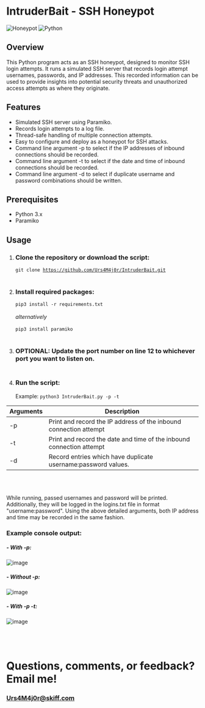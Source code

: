 # IntruderBait - SSH Honeypot

![Honeypot](https://img.shields.io/badge/Honeypot-SSH-blue)
![Python](https://img.shields.io/badge/Python-3.x-brightgreen)

## Overview

This Python program acts as an SSH honeypot, designed to monitor SSH login attempts. It runs a simulated SSH server that records login attempt usernames, passwords, and IP addresses. This recorded information can be used to provide insights into potential security threats and unauthorized access attempts as where they originate.

## Features

- Simulated SSH server using Paramiko.
- Records login attempts to a log file.
- Thread-safe handling of multiple connection attempts.
- Easy to configure and deploy as a honeypot for SSH attacks.
- Command line argument -p to select if the IP addresses of inbound connections should be recorded.
- Command line argument -t to select if the date and time of inbound connections should be recorded.
- Command line argument -d to select if duplicate username and password combinations should be written.

## Prerequisites

- Python 3.x
- Paramiko

## Usage

1. ### Clone the repository or download the script:

   <code>git clone https://github.com/Urs4M4j0r/IntruderBait.git</code><br><br>

2. ### Install required packages:
     
     <code>pip3 install -r requirements.txt</code><br><br>
     <em>alternatively</em><br><br>
     <code>pip3 install paramiko</code>
      <br><br>
3. ### <b>OPTIONAL:</b> Update the port number on line 12 to whichever port you want to listen on.<br><br>
4. ### Run the script:<br>
     Example: <code>python3 IntruderBait.py -p -t</code><br>
   
| Arguments     | Description                                                           |
| ------------- | --------------------------------------------------------------------- |
|      -p       | Print and record the IP address of the inbound connection attempt     |
|      -t       | Print and record the date and time of the inbound connection attempt  |
|      -d       | Record entries which have duplicate username:password values.         |

<br><br>


While running, passed usernames and password will be printed. Additionally, they will be logged in the logins.txt file in format "username:password". Using the above detailed arguments, both IP address and time may be recorded in the same fashion.<br>

### Example console output:<br>
##### - With -p:<br>
![image](https://github.com/Urs4M4j0r/IntruderBait/assets/46537737/c1ca34fd-a2da-4523-9c66-98edc049aae5)
<br>
##### - Without -p:<br>
![image](https://github.com/Urs4M4j0r/IntruderBait/assets/46537737/048c3635-f20e-4276-811d-a72f48878e14)
<br>
##### - With -p -t:<br>
![image](https://github.com/Urs4M4j0r/IntruderBait/assets/46537737/1dcb2732-aad6-4aed-8f9e-7236eee718db)
<br><br><br><br>

# Questions, comments, or feedback? Email me!
### [Urs4M4j0r@skiff.com](mailto:Urs4M4j0r@skiff.com)

